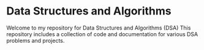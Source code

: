 # Data Structures and Algorithms

Welcome to my repository for Data Structures and Algorithms (DSA) This repository includes a collection of code and documentation for various DSA problems and projects.
